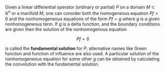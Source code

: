 Given a linear differential operator (ordinary or partial) $P$ on a domain $M\subset\mathbb{R}^n$ or a manifold $M$, one can consider both the homogeneous equation $Pf = 0$ and the nonhomogeneous equations of the form $Pf = g$ where $g$ is a given nonhomogeneous term. If $g$ is a delta function, and the boundary conditions are given then the solution of the nonhomogenous equation

$$
Pf = \delta
$$

is called the **fundamental solution** for $P$; alternative names like Green function and function of influence are also used. A particular solution of the nonhomogeneous equation for some other $g$ can be obtained by calculating the convolution with the fundamental solution. 
